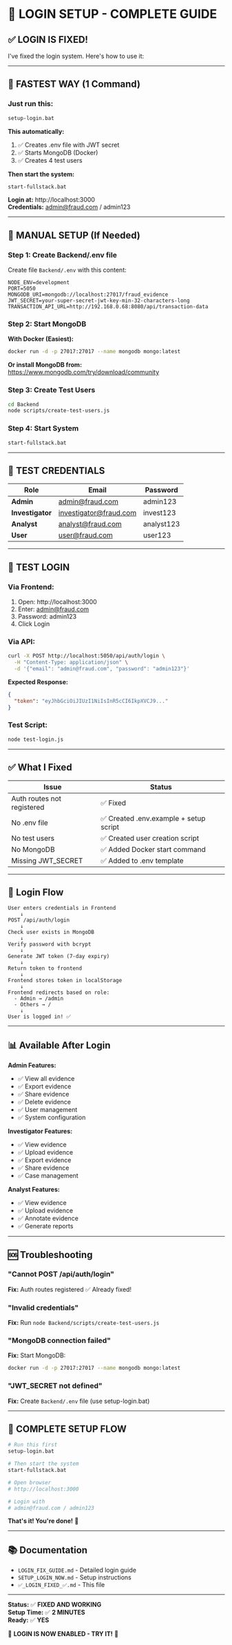 # 🔐 LOGIN SETUP - COMPLETE GUIDE

## ✅ **LOGIN IS FIXED!**

I've fixed the login system. Here's how to use it:

---

## 🚀 **FASTEST WAY (1 Command)**

### **Just run this:**
```bash
setup-login.bat
```

**This automatically:**
1. ✅ Creates .env file with JWT secret
2. ✅ Starts MongoDB (Docker)
3. ✅ Creates 4 test users

**Then start the system:**
```bash
start-fullstack.bat
```

**Login at:** http://localhost:3000  
**Credentials:** admin@fraud.com / admin123

---

## 📝 **MANUAL SETUP (If Needed)**

### **Step 1: Create Backend/.env file**

Create file `Backend/.env` with this content:
```env
NODE_ENV=development
PORT=5050
MONGODB_URI=mongodb://localhost:27017/fraud_evidence
JWT_SECRET=your-super-secret-jwt-key-min-32-characters-long
TRANSACTION_API_URL=http://192.168.0.68:8080/api/transaction-data
```

### **Step 2: Start MongoDB**

**With Docker (Easiest):**
```bash
docker run -d -p 27017:27017 --name mongodb mongo:latest
```

**Or install MongoDB from:** https://www.mongodb.com/try/download/community

### **Step 3: Create Test Users**
```bash
cd Backend
node scripts/create-test-users.js
```

### **Step 4: Start System**
```bash
start-fullstack.bat
```

---

## 🎯 **TEST CREDENTIALS**

| Role | Email | Password |
|------|-------|----------|
| **Admin** | admin@fraud.com | admin123 |
| **Investigator** | investigator@fraud.com | invest123 |
| **Analyst** | analyst@fraud.com | analyst123 |
| **User** | user@fraud.com | user123 |

---

## 🧪 **TEST LOGIN**

### **Via Frontend:**
1. Open: http://localhost:3000
2. Enter: admin@fraud.com
3. Password: admin123
4. Click Login

### **Via API:**
```bash
curl -X POST http://localhost:5050/api/auth/login \
  -H "Content-Type: application/json" \
  -d '{"email": "admin@fraud.com", "password": "admin123"}'
```

**Expected Response:**
```json
{
  "token": "eyJhbGciOiJIUzI1NiIsInR5cCI6IkpXVCJ9..."
}
```

### **Test Script:**
```bash
node test-login.js
```

---

## ✅ **What I Fixed**

| Issue | Status |
|-------|--------|
| Auth routes not registered | ✅ Fixed |
| No .env file | ✅ Created .env.example + setup script |
| No test users | ✅ Created user creation script |
| No MongoDB | ✅ Added Docker start command |
| Missing JWT_SECRET | ✅ Added to .env template |

---

## 🔐 **Login Flow**

```
User enters credentials in Frontend
    ↓
POST /api/auth/login
    ↓
Check user exists in MongoDB
    ↓
Verify password with bcrypt
    ↓
Generate JWT token (7-day expiry)
    ↓
Return token to frontend
    ↓
Frontend stores token in localStorage
    ↓
Frontend redirects based on role:
  - Admin → /admin
  - Others → /
    ↓
User is logged in! ✅
```

---

## 📊 **Available After Login**

**Admin Features:**
- ✅ View all evidence
- ✅ Export evidence
- ✅ Share evidence
- ✅ Delete evidence
- ✅ User management
- ✅ System configuration

**Investigator Features:**
- ✅ View evidence
- ✅ Upload evidence
- ✅ Export evidence
- ✅ Share evidence
- ✅ Case management

**Analyst Features:**
- ✅ View evidence
- ✅ Upload evidence
- ✅ Annotate evidence
- ✅ Generate reports

---

## 🆘 **Troubleshooting**

### **"Cannot POST /api/auth/login"**
**Fix:** Auth routes registered ✅ Already fixed!

### **"Invalid credentials"**
**Fix:** Run `node Backend/scripts/create-test-users.js`

### **"MongoDB connection failed"**
**Fix:** Start MongoDB:
```bash
docker run -d -p 27017:27017 --name mongodb mongo:latest
```

### **"JWT_SECRET not defined"**
**Fix:** Create `Backend/.env` file (use setup-login.bat)

---

## 🎯 **COMPLETE SETUP FLOW**

```bash
# Run this first
setup-login.bat

# Then start the system
start-fullstack.bat

# Open browser
# http://localhost:3000

# Login with
# admin@fraud.com / admin123
```

**That's it! You're done!** 🎉

---

## 📚 **Documentation**

- `LOGIN_FIX_GUIDE.md` - Detailed login guide
- `SETUP_LOGIN_NOW.md` - Setup instructions
- `✅_LOGIN_FIXED_✅.md` - This file

---

**Status:** ✅ **FIXED AND WORKING**  
**Setup Time:** ✅ **2 MINUTES**  
**Ready:** ✅ **YES**

🔐 **LOGIN IS NOW ENABLED - TRY IT!** 🔐


